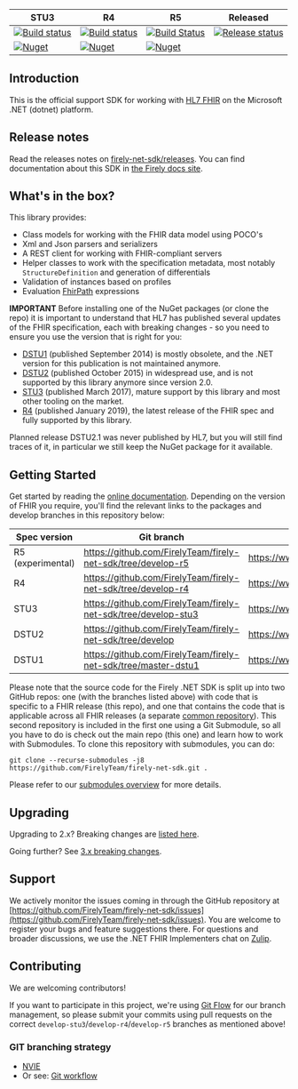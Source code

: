 |STU3|R4|R5|Released|
|---|---|---|---|
|[![Build status](https://dev.azure.com/firely/firely-net-sdk/_apis/build/status/Continuous%20Build?branchName=develop-stu3)](https://dev.azure.com/firely/firely-net-sdk/_build?view=buildsHistory&definitionId=14)|[![Build status](https://dev.azure.com/firely/firely-net-sdk/_apis/build/status/Continuous%20Build?branchName=develop-r4)](https://dev.azure.com/firely/firely-net-sdk/_build?view=buildsHistory&definitionId=14)|[![Build Status](https://dev.azure.com/firely/firely-net-sdk/_apis/build/status/FirelyTeam.firely-net-sdk?branchName=develop-r5)](https://dev.azure.com/firely/firely-net-sdk/_build/latest?definitionId=84&branchName=develop-r5)|[![Release status](https://vsrm.dev.azure.com/firely/_apis/public/Release/badge/d27985be-1c61-41fd-82e7-23e7a2f06dc3/1/2)](https://dev.azure.com/firely/firely-net-sdk/_releaseDefinition?definitionId=1&_a=definition-pipeline)|
| [![Nuget](https://img.shields.io/nuget/dt/Hl7.Fhir.STU3)](https://www.nuget.org/packages/Hl7.Fhir.STU3) |[![Nuget](https://img.shields.io/nuget/dt/Hl7.Fhir.R4)](https://www.nuget.org/packages/Hl7.Fhir.R4) | [![Nuget](https://img.shields.io/nuget/dt/Hl7.Fhir.R5)](https://www.nuget.org/packages/Hl7.Fhir.R5) |

## Introduction ##
This is the official support SDK for working with [HL7 FHIR][fhir-spec] on the Microsoft .NET (dotnet) platform.

## Release notes ##
Read the releases notes on [firely-net-sdk/releases](https://github.com/FirelyTeam/firely-net-sdk/releases). You can find documentation about this SDK in [the Firely docs site][netsdk-docu].

## What's in the box?
This library provides:
* Class models for working with the FHIR data model using POCO's
* Xml and Json parsers and serializers
* A REST client for working with FHIR-compliant servers
* Helper classes to work with the specification metadata, most notably `StructureDefinition` and generation of differentials
* Validation of instances based on profiles
* Evaluation [FhirPath][fhirpath-spec] expressions

**IMPORTANT**
Before installing one of the NuGet packages (or clone the repo) it is important to understand that HL7 has published several updates of the FHIR specification, each with breaking changes - so you need to ensure you use the version that is right for you:

* [DSTU1][dstu1-spec] (published September 2014) is mostly obsolete, and the .NET version for this publication is not maintained anymore.
* [DSTU2][dstu2-spec] (published October 2015) in widespread use, and is not supported by this library anymore since version 2.0.
* [STU3][stu3-spec] (published March 2017), mature support by this library and most other tooling on the market.
* [R4][r4-spec] (published January 2019), the latest release of the FHIR spec and fully supported by this library.

Planned release DSTU2.1 was never published by HL7, but you will still find traces of it, in particular we still keep the NuGet package for it available.

## Getting Started ##
Get started by reading the [online documentation][netsdk-docu]. Depending on the version of FHIR you require, you'll find the relevant links to the packages
and develop branches in this repository below:

|Spec version|Git branch|Core NuGet|
|---|---|---|
|R5 (experimental)| https://github.com/FirelyTeam/firely-net-sdk/tree/develop-r5 | https://www.nuget.org/packages/Hl7.Fhir.R5 |
|R4| https://github.com/FirelyTeam/firely-net-sdk/tree/develop-r4 | https://www.nuget.org/packages/Hl7.Fhir.R4 | 
|STU3| https://github.com/FirelyTeam/firely-net-sdk/tree/develop-stu3 | https://www.nuget.org/packages/Hl7.Fhir.STU3 | 
|DSTU2| https://github.com/FirelyTeam/firely-net-sdk/tree/develop | https://www.nuget.org/packages/Hl7.Fhir.DSTU2 | 
|DSTU1| https://github.com/FirelyTeam/firely-net-sdk/tree/master-dstu1 | https://www.nuget.org/packages/Hl7.Fhir.DSTU | 

Please note that the source code for the Firely .NET SDK is split up into two GitHub repos: one (with the branches listed above) with code that is specific to a FHIR release (this repo), and one that contains the code that is applicable across all FHIR releases (a separate [common repository][common-repo]).  This second repository is included in the first one using a Git Submodule, so all you have to do is check out the main repo (this one) and learn how to work with Submodules. To clone this repository with submodules, you can do:

    git clone --recurse-submodules -j8 https://github.com/FirelyTeam/firely-net-sdk.git .
    
Please refer to our [submodules overview](https://github.com/FirelyTeam/firely-net-sdk/wiki/Clone-this-repository-with-submodule-common) for more details.

## Upgrading
Upgrading to 2.x? Breaking changes are [listed here](https://github.com/FirelyTeam/firely-net-sdk/wiki/Breaking-changes-in-2.0).

Going further? See [3.x breaking changes](https://github.com/FirelyTeam/firely-net-sdk/wiki/Breaking-changes-in-3.0).

## Support 
We actively monitor the issues coming in through the GitHub repository at [https://github.com/FirelyTeam/firely-net-sdk/issues](https://github.com/FirelyTeam/firely-net-sdk/issues). You are welcome to register your bugs and feature suggestions there. For questions and broader discussions, we use the .NET FHIR Implementers chat on [Zulip][netsdk-zulip].

## Contributing ##
We are welcoming contributors!

If you want to participate in this project, we're using [Git Flow][nvie] for our branch management, so please submit your commits using pull requests on the correct `develop-stu3`/`develop-r4`/`develop-r5` branches as mentioned above! 

[common-repo]: https://github.com/FirelyTeam/firely-net-common
[netsdk-docu]: https://docs.fire.ly/projects/Firely-NET-SDK/
[netsdk-zulip]: https://chat.fhir.org/#narrow/stream/dotnet
[nvie]: http://nvie.com/posts/a-successful-git-branching-model/
[fhir-spec]: http://www.hl7.org/fhir
[dstu1-spec]: http://hl7.org/fhir/DSTU1/index.html
[dstu2-spec]: http://hl7.org/fhir/DSTU2/index.html
[stu3-spec]: http://www.hl7.org/fhir/stu3
[r4-spec]: http://hl7.org/fhir/index.html
[fhirpath-spec]: http://hl7.org/fhirpath/

### GIT branching strategy 
- [NVIE](http://nvie.com/posts/a-successful-git-branching-model/)
- Or see: [Git workflow](https://www.atlassian.com/git/workflows#!workflow-gitflow)
